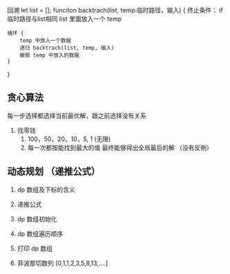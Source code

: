 回溯
let list = [];
funciton backtrach(list, temp:临时路径，输入) {
    终止条件：
        if 临时路径与list相同
            list 里面放入一个 temp
    
    循环 {
        temp 中放入一个数据
        递归 backtrach(list, temp, 输入)
        撤销 temp 中放入的数据
    }
}

## 贪心算法
每一步选择都选择当前最优解，跟之前选择没有关系
1. 找零钱
   1. 100，50，20，10，5, 1 (无限)
   2. 每一次都按能找到最大的值 最终能够得出全局最后的解 （没有反例）

## 动态规划 （递推公式）
1. dp 数组及下标的含义
2. 递推公式
3. dp 数组初始化
4. dp 数组遍历顺序
5. 打印 dp 数组

2. 菲波那切数列
    [0,1,1,2,3,5,8,13,....]
    

